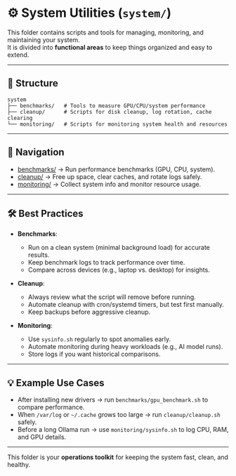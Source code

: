 # ⚙️ System Utilities (`system/`)

This folder contains scripts and tools for managing, monitoring, and maintaining your system.  
It is divided into **functional areas** to keep things organized and easy to extend.

---

## 📂 Structure

```
system
├── benchmarks/   # Tools to measure GPU/CPU/system performance
├── cleanup/      # Scripts for disk cleanup, log rotation, cache clearing
└── monitoring/   # Scripts for monitoring system health and resources
```

---

## 📖 Navigation

- [benchmarks/](benchmarks/) → Run performance benchmarks (GPU, CPU, system).  
- [cleanup/](cleanup/) → Free up space, clear caches, and rotate logs safely.  
- [monitoring/](monitoring/) → Collect system info and monitor resource usage.  

---

## 🛠 Best Practices

- **Benchmarks**:  
  - Run on a clean system (minimal background load) for accurate results.  
  - Keep benchmark logs to track performance over time.  
  - Compare across devices (e.g., laptop vs. desktop) for insights.  

- **Cleanup**:  
  - Always review what the script will remove before running.  
  - Automate cleanup with cron/systemd timers, but test first manually.  
  - Keep backups before aggressive cleanup.  

- **Monitoring**:  
  - Use `sysinfo.sh` regularly to spot anomalies early.  
  - Automate monitoring during heavy workloads (e.g., AI model runs).  
  - Store logs if you want historical comparisons.  

---

## 💡 Example Use Cases

- After installing new drivers → run `benchmarks/gpu_benchmark.sh` to compare performance.  
- When `/var/log` or `~/.cache` grows too large → run `cleanup/cleanup.sh` safely.  
- Before a long Ollama run → use `monitoring/sysinfo.sh` to log CPU, RAM, and GPU details.  

---

This folder is your **operations toolkit** for keeping the system fast, clean, and healthy.
